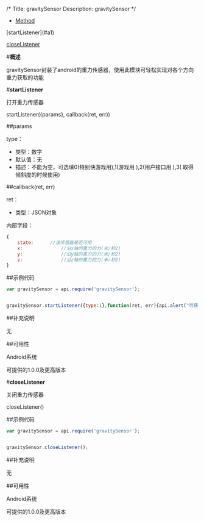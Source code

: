 /*
Title: gravitySensor
Description: gravitySensor
*/

<ul id="tab" class="clearfix">
	<li class="active"><a href="#method-content">Method</a></li>
</ul>
<div id="method-content">

<div class="outline">
[startListener](#a1)

[closeListener](#a2)
</div>

#**概述**

gravitySensor封装了android的重力传感器，使用此模块可轻松实现对各个方向重力获取的功能


#**startListener**<div id="a1"></div>

打开重力传感器

startListener({params}, callback(ret, err))

##params



type：

- 类型：数字
- 默认值：无
- 描述：不能为空，可选填0(特别快游戏用),1(游戏用 ),2(用户接口用 ),3( 取得倾斜度的时候使用)

##callback(ret, err)

ret：

- 类型：JSON对象

内部字段：

```js
{
	state:		//该传感器是否可用
	x:              //沿x轴的重力的力(米/秒2)
	y:              //沿y轴的重力的力(米/秒2)
	z:              //沿z轴的重力的力(米/秒2)
}
```


##示例代码

```js
var gravitySensor = api.require('gravitySensor');


gravitySensor.startListener({type:1},function(ret, err){api.alert("可获取状态:"+ret.state+"x轴:"+ret.x+"y轴:"+ret.y+"z轴:"+ret.z)});
```

##补充说明

无

##可用性

Android系统

可提供的1.0.0及更高版本

#**closeListener**<div id="a2"></div>

关闭重力传感器


closeListener()




##示例代码

```js
var gravitySensor = api.require('gravitySensor');


gravitySensor.closeListener();
```

##补充说明

无

##可用性

Android系统

可提供的1.0.0及更高版本


